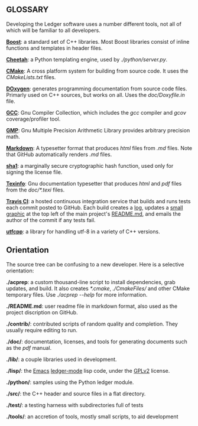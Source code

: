 GLOSSARY
----

Developing the Ledger software uses a number different tools, not all of
which will be familiar to all developers.

[**Boost**](http://www.boost.org): a standard set of C++ libraries.  Most
Boost libraries consist of inline functions and templates in header files.

[**Cheetah**](http://www.cheetahtemplate.org): a Python templating engine,
used by *./python/server.py*.

[**CMake**](http://www.cmake.org): A cross platform system for building
from source code.  It uses the *CMakeLists.txt* files.

[**DOxygen**](http://doxygen.org): generates programming documentation from
source code files.  Primarly used on C++ sources, but works on all.  Uses
the *doc/Doxyfile.in* file.

[**GCC**](http://gcc.gnu.org): Gnu Compiler Collection, which includes the
*gcc* compiler and *gcov* coverage/profiler tool.

[**GMP**](https://gmplib.org): Gnu Multiple Precision Arithmetic Library
provides arbitrary precision math.

[**Markdown**](https://daringfireball.net/projects/markdown/): A typesetter
format that produces *html* files from *.md* files.  Note that GitHub
automatically renders *.md* files.

[**sha1**](http://en.wikipedia.org/wiki/SHA-1): a marginally secure
cryptographic hash function, used only for signing the license file.

[**Texinfo**](http://www.gnu.org/software/texinfo/): Gnu documentation
typesetter that produces *html* and *pdf* files from the *doc/\*.texi*
files.

[**Travis CI**](https://travis-ci.org): a hosted continuous integration
  service that builds and runs tests each commit posted to GitHub.  Each
  build creates a [log](https://travis-ci.org/ledger/ledger), updates a
  [small graphic](https://travis-ci.org/ledger/ledger.png?branch=master) at
  the top left of the main project's
  [README.md](https://github.com/ledger/ledger/blob/master/README.md), and
  emails the author of the commit if any tests fail.

[**utfcpp**](http://utfcpp.sourceforge.net): a library for handling utf-8
in a variety of C++ versions.


Orientation
---

The source tree can be confusing to a new developer.  Here is a selective
orientation:

**./acprep**: a custom thousand-line script to install dependencies, grab
  updates, and build.  It also creates *\*.cmake*,
  *./CmakeFiles/* and other CMake temporary files.  Use *./acprep --help*
  for more information.

**./README.md**: user readme file in markdown format, also used as the project
  discription on GitHub.

**./contrib/**: contributed scripts of random quality and completion.  They
  usually require editing to run.

**./doc/**: documentation, licenses, and
  tools for generating documents such as the *pdf* manual.

**./lib/**: a couple libraries used in development.

**./lisp/**: the [Emacs](http://www.gnu.org/software/emacs/)
  [ledger-mode](http://ledger-cli.org/3.0/doc/ledger-mode.html) lisp code,
  under the [GPLv2](http://www.gnu.org/licenses/gpl-2.0.html) license.

**./python/**:  samples using the Python ledger module.

**./src/**:  the C++ header and source files in a flat directory.

**./test/**:  a testing harness with subdirectories full of tests

**./tools/**:  an accretion of tools, mostly small scripts, to aid development
